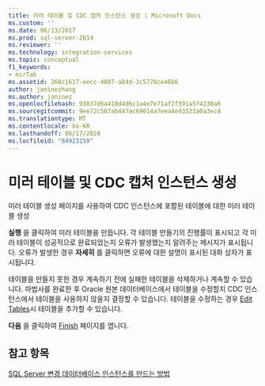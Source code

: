 ```yaml
---
title: 미러 테이블 및 CDC 캡처 인스턴스 생성 | Microsoft Docs
ms.custom: ''
ms.date: 06/13/2017
ms.prod: sql-server-2014
ms.reviewer: ''
ms.technology: integration-services
ms.topic: conceptual
f1_keywords:
- mirTab
ms.assetid: 260c1617-eecc-4007-a84d-3c5778ce46b6
author: janinezhang
ms.author: janinez
ms.openlocfilehash: 93837d6a410d4d6c1a4e7e71af2f591a5f4230a6
ms.sourcegitcommit: 9ee72c507ab447ac69014a7eea4e43523a0a3ec4
ms.translationtype: MT
ms.contentlocale: ko-KR
ms.lasthandoff: 06/17/2020
ms.locfileid: "84923159"
---
```

# <a name="generate-mirror-tables-and-cdc-capture-instances"></a>미러 테이블 및 CDC 캡처 인스턴스 생성
  미러 테이블 생성 페이지를 사용하여 CDC 인스턴스에 포함된 테이블에 대한 미러 테이블 생성  
  
 **실행** 을 클릭하여 미러 테이블을 만듭니다. 각 테이블 만들기의 진행률이 표시되고 각 미러 테이블이 성공적으로 완료되었는지 오류가 발생했는지 알려주는 메시지가 표시됩니다. 오류가 발생한 경우 **자세히** 를 클릭하면 오류에 대한 설명이 표시된 대화 상자가 표시됩니다.  
  
 테이블을 만들지 못한 경우 계속하기 전에 실패한 테이블을 삭제하거나 계속할 수 있습니다. 마법사를 완료한 후 Oracle 원본 데이터베이스에서 테이블을 수정할지 CDC 인스턴스에서 테이블을 사용하지 않을지 결정할 수 있습니다. 테이블을 수정하는 경우 [Edit Tables](edit-tables.md)시 테이블을 추가할 수 있습니다.  
  
 **다음** 을 클릭하여 [Finish](finish.md) 페이지를 엽니다.  
  
## <a name="see-also"></a>참고 항목  
 [SQL Server 변경 데이터베이스 인스턴스를 만드는 방법](how-to-create-the-sql-server-change-database-instance.md)  
  
  
